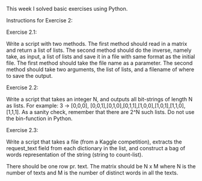 This week I solved basic exercises using Python.

Instructions for Exercise 2:

Exercise 2.1:

Write a script with two methods. The first method should read in a matrix and return a list of lists. The second method should do the inverse, namely take, as input, a list of lists and save it in a file with same format as the initial file. The first method should take the file name as a parameter. The second method should take two arguments, the list of lists, and a filename of where to save the output.

Exercise 2.2:

Write a script that takes an integer N, and outputs all bit-strings of length N as lists. For example: 3 -> [0,0,0], [0,0,1],[0,1,0],[0,1,1],[1,0,0],[1,0,1],[1,1,0],[1,1,1]. As a sanity check, remember that there are 2^N such lists. Do not use the bin-function in Python.

Exercise 2.3:

Write a script that takes a file (from a Kaggle competition), extracts the request_text field from each dictionary in the list, and construct a bag of words representation of the string (string to count-list).

There should be one row pr. text. The matrix should be N x M where N is the number of texts and M is the number of distinct words in all the texts. 
